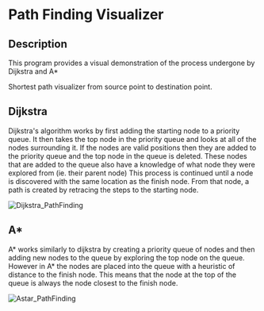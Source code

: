 # Path Finding Visualizer

## Description
This program provides a visual demonstration of the process undergone by Dijkstra and A*


Shortest path visualizer from source point to destination point.

## Dijkstra
Dijkstra's algorithm works by first adding the starting node to a priority queue. It then takes the top node in the priority queue and looks at all of the nodes surrounding it. If the nodes are valid positions then they are added to the priority queue and the top node in the queue is deleted. These nodes that are added to the queue also have a knowledge of what node they were explored from (ie. their parent node) This process is continued until a node is discovered with the same location as the finish node. From that node, a path is created by retracing the steps to the starting node. 

![Dijkstra_PathFinding](https://user-images.githubusercontent.com/86554945/147820763-8bd09397-94e4-4ebc-a1ea-fd409973cfc6.png)

## A*
A* works similarly to dijkstra by creating a priority queue of nodes and then adding new nodes to the queue by exploring the top node on the queue. However in A* the nodes are placed into the queue with a heuristic of distance to the finish node. This means that the node at the top of the queue is always the node closest to the finish node.

<!-- make a new issue & drag the image into the description box and copy the link and then paste in the readme file -->
![Astar_PathFinding](https://user-images.githubusercontent.com/86554945/147820648-7805f6b4-4759-47dd-8f3d-021f28cbe978.png)

